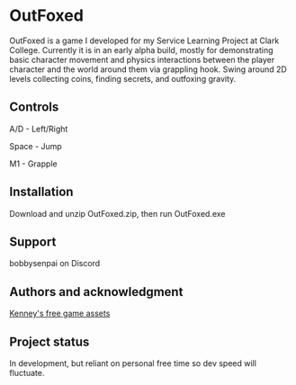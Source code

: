 # OutFoxed
OutFoxed is a game I developed for my Service Learning Project at Clark College. Currently it is in an early alpha build, mostly for demonstrating basic character movement and physics interactions between the player character and the world around them via grappling hook. Swing around 2D levels collecting coins, finding secrets, and outfoxing gravity.

## Controls
A/D - Left/Right

Space - Jump

M1 - Grapple

## Installation
Download and unzip OutFoxed.zip, then run OutFoxed.exe

## Support
bobbysenpai on Discord

## Authors and acknowledgment
[Kenney's free game assets](https://kenney.nl/assets)

## Project status
In development, but reliant on personal free time so dev speed will fluctuate.